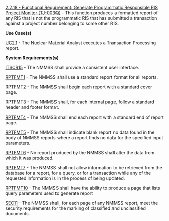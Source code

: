 <a href="https://dev.azure.com/Link-Technologies/NMMSS%20Requirements/_workitems/edit/156/" target="_blank">2.2.18 - Functional Requirement: Generate Programmatic Responsible RIS Project Monitor (TJ-003Q)</a> - This function produces a formatted report of any RIS that is not the programmatic RIS that has submitted a transaction against a project number belonging to some other RIS.

**Use Case(s)**

<a href="https://dev.azure.com/Link-Technologies/NMMSS%20Requirements/_workitems/edit/557/" target="_blank">UC2.1</a> - The Nuclear Material Analyst executes a Transaction Processing report.

**System Requirements(s)**

<a href="https://dev.azure.com/Link-Technologies/NMMSS%20Requirements/_workitems/edit/640/" target="_blank">ITSCR15</a> - The NMMSS shall provide a consistent user interface.

<a href="https://dev.azure.com/Link-Technologies/NMMSS%20Requirements/_workitems/edit/435/" target="_blank">RPTFMT1</a> - The NMMSS shall use a standard report format for all reports.

<a href="https://dev.azure.com/Link-Technologies/NMMSS%20Requirements/_workitems/edit/631/" target="_blank">RPTFMT2</a> - The NMMSS shall begin each report with a standard cover page.

<a href="https://dev.azure.com/Link-Technologies/NMMSS%20Requirements/_workitems/edit/632/" target="_blank">RPTFMT3</a> - The NMMSS shall, for each internal page, follow a standard header and footer format.

<a href="https://dev.azure.com/Link-Technologies/NMMSS%20Requirements/_workitems/edit/633/" target="_blank">RPTFMT4</a> - The NMMSS shall end each report with a standard end of report page.

<a href="https://dev.azure.com/Link-Technologies/NMMSS%20Requirements/_workitems/edit/634/" target="_blank">RPTFMT5</a> - The NMMSS shall indicate blank report no data found in the body of NMMSS reports where a report finds no data for the specified input parameters.

<a href="https://dev.azure.com/Link-Technologies/NMMSS%20Requirements/_workitems/edit/635/" target="_blank">RPTFMT6</a> - No report produced by the NMMSS shall alter the data from which it was produced.

<a href="https://dev.azure.com/Link-Technologies/NMMSS%20Requirements/_workitems/edit/636/" target="_blank">RPTFMT7</a> - The NMMSS shall not allow information to be retrieved from the database for a report, for a query, or for a transaction while any of the requested information is in the process of being updated.

<a href="https://dev.azure.com/Link-Technologies/NMMSS%20Requirements/_workitems/edit/637/" target="_blank">RPTFMT10</a> - The NMMSS shall have the ability to produce a page that lists query parameters used to generate report

<a href="https://dev.azure.com/Link-Technologies/NMMSS%20Requirements/_workitems/edit/638/" target="_blank">SEC11</a> - The NMMSS shall, for each page of any NMMSS report, meet the security requirements for the marking of classified and unclassified documents.